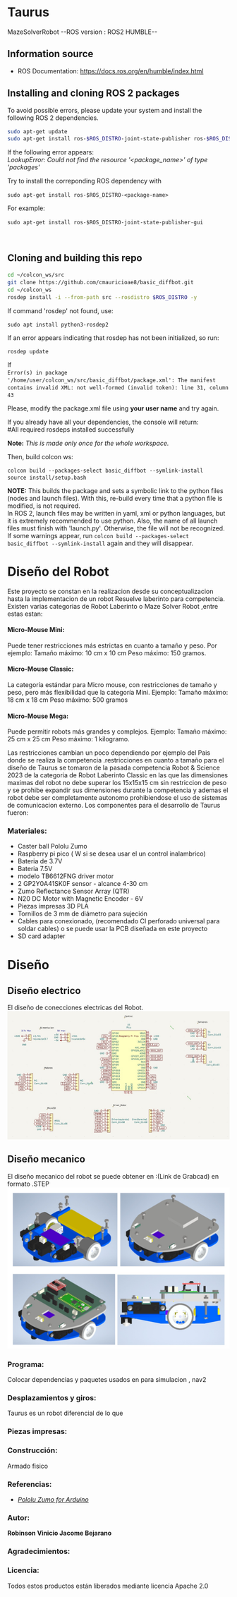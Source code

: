 # Taurus
MazeSolverRobot
--ROS version : ROS2 HUMBLE--
## Information source
- ROS Documentation: https://docs.ros.org/en/humble/index.html

## Installing and cloning ROS 2 packages

To avoid possible errors, please update your system and install the following ROS 2 dependencies.

```bash
sudo apt-get update
sudo apt-get install ros-$ROS_DISTRO-joint-state-publisher ros-$ROS_DISTRO-xacro ros-$ROS_DISTRO-joint-state-publisher-gui ros-$ROS_DISTRO-tf2-* ros-$ROS_DISTRO-gazebo-* ros-$ROS_DISTRO-rviz-default-plugins
```

If the following error appears:<br>
_LookupError: Could not find the resource '<package_name>' of type 'packages'_

Try to install the correponding ROS dependency with

`sudo apt-get install ros-$ROS_DISTRO-<package-name>`

For example:

`sudo apt-get install ros-$ROS_DISTRO-joint-state-publisher-gui`

<br>


## Cloning and building this repo

```bash
cd ~/colcon_ws/src
git clone https://github.com/cmauricioae8/basic_diffbot.git
cd ~/colcon_ws
rosdep install -i --from-path src --rosdistro $ROS_DISTRO -y
```

If command 'rosdep' not found, use:

```
sudo apt install python3-rosdep2
```

If an error appears indicating that rosdep has not been initialized, so run:
```
rosdep update
```

If <br>
`Error(s) in package '/home/user/colcon_ws/src/basic_diffbot/package.xml':
The manifest contains invalid XML:
not well-formed (invalid token): line 31, column 43`
<br>

Please, modify the package.xml file using **your user name** and try again.


If you already have all your dependencies, the console will return:<br>
#All required rosdeps installed successfully

**Note:** _This is made only once for the whole workspace._

Then, build colcon ws:
```
colcon build --packages-select basic_diffbot --symlink-install
source install/setup.bash
```

**NOTE:** This builds the package and sets a symbolic link to the python files (nodes and launch files). With this, re-build every time that a python file is modified, is not required.<br>
In ROS 2, launch files may be written in yaml, xml or python languages, but it is extremely recommended to use python. Also, the name of all launch files must finish with 'launch.py'. Otherwise, the file will not be recognized.<br>
If some warnings appear, run `colcon build --packages-select basic_diffbot --symlink-install` again and they will disappear.

# **Diseño del Robot**
Este proyecto se constan en la realizacion desde su conceptualizacion hasta la implementacion de un robot Resuelve laberinto para competencia.
Existen varias categorias de Robot Laberinto o Maze Solver Robot ,entre estas estan:
####  Micro-Mouse Mini:
Puede tener restricciones más estrictas en cuanto a tamaño y peso. Por ejemplo:
Tamaño máximo: 10 cm x 10 cm
Peso máximo: 150 gramos.
####  Micro-Mouse Classic:
La categoría estándar para Micro mouse, con restricciones de tamaño y peso, pero más flexibilidad que la categoría Mini. Ejemplo:
Tamaño máximo: 18 cm x 18 cm
Peso máximo: 500 gramos
####  Micro-Mouse Mega:
Puede permitir robots más grandes y complejos. Ejemplo:
Tamaño máximo: 25 cm x 25 cm
Peso máximo: 1 kilogramo.

Las restricciones cambian un poco dependiendo por ejemplo del Pais donde se realiza la competencia .restricciones en cuanto a tamaño para el diseño de Taurus se tomaron de la pasada competencia Robot & Science 2023 de la categoria de Robot Laberinto Classic en las que las dimensiones maximas del robot no debe superar los 15x15x15 cm sin restriccion de peso y se prohibe expandir sus dimensiones durante la competencia y ademas el robot debe ser completamente autonomo prohibiendose el uso de sistemas de comunicacion externo.
Los componentes para el desarrollo de Taurus fueron:
### Materiales:
* Caster ball Pololu Zumo 
* Raspberry pi pico ( W si se desea usar el un control inalambrico)
* Bateria de 3.7V
* Bateria 7.5V
* modelo TB6612FNG driver motor
* 2 GP2Y0A41SK0F sensor - alcance 4-30 cm
* Zumo Reflectance Sensor Array (QTR)
* N20 DC Motor with Magnetic Encoder - 6V
* Piezas impresas 3D PLA
* Tornillos de 3 mm de diámetro para sujeción
* Cables para conexionado, (recomendado CI perforado universal para soldar cables) o se puede usar la PCB diseñada en este proyecto
* SD card adapter

# Diseño
## Diseño electrico
El diseño de conecciones electricas del Robot.
![Diseño electrico](https://github.com/Rvjacome/Taurus/blob/main/Imagenes/Schematic.jpeg)

## Diseño mecanico
El diseño mecanico del robot se puede obtener en :(Link de Grabcad) en formato .STEP
![ensamblado](https://github.com/Rvjacome/Taurus/blob/main/Imagenes/Robot.jpeg)

### Programa:
Colocar dependencias y paquetes usados en para simulacion , nav2
### Desplazamientos y giros:
Taurus es un robot diferencial de lo que 

### Piezas impresas:


### Construcción:
Armado fisico





### Referencias:

* *[Pololu Zumo for Arduino][1]*



### Autor:
**Robinson Vinicio Jacome Bejarano**

### Agradecimientos:



### Licencia:
Todos estos productos están liberados mediante licencia Apache 2.0

[1]:https://www.pololu.com/product/2506


